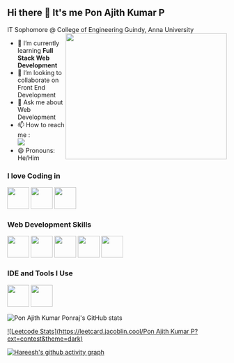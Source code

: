 ## Hi there 👋 It's me Pon Ajith Kumar P

IT Sophomore @ College of Engineering Guindy, Anna University
<img align="right" width="370" height="290" src="https://i.pinimg.com/originals/47/f0/34/47f0342cec72b800463bf003eac1257e.gif">
- 🌱 I’m currently learning <b>Full Stack Web Development</b>
- 👯 I’m looking to collaborate on Front End Development
- 💬 Ask me about Web Development
- 📫 How to reach me :
<br /> [<img src="https://img.shields.io/badge/LinkedIn-0077B5?style=for-the-badge&logo=linkedin&logoColor=white" />](https://www.linkedin.com/in/ponajithkumar2005/)
- 😄 Pronouns: He/Him

### I love Coding in
<img height="50" width="50" src="https://img.icons8.com/color/48/000000/c-programming.png" /> <img height="50" width="50" src="https://img.icons8.com/color/48/000000/c-plus-plus-logo.png" /> <img height="50" width="50" src="https://img.icons8.com/color/48/000000/python.png" /> 

### Web Development Skills
<img height="50" width="50" src="https://img.icons8.com/color/48/000000/html-5.png" />  <img height="50" width="50" src="https://img.icons8.com/color/48/000000/css3.png" /> <img height="50" width="50" src="https://img.icons8.com/color/48/000000/javascript.png"/> <img height="50" width="50" src="https://img.icons8.com/color/48/000000/react-native.png"/> <img height="50" width="50" src="https://img.icons8.com/color/48/000000/nodejs.png"/> 

### IDE and Tools I Use
<img height="50" width="50" src="https://img.icons8.com/color/48/000000/visual-studio-code-2019.png"/> <img height="50" width="50" src="https://img.icons8.com/color/50/000000/git.png"/> 


![Pon Ajith Kumar Ponraj's GitHub stats](https://github-readme-stats.vercel.app/api?username=pon-ajith-kumar-ponraj&theme=dark&show_icons=true&&hide=issues,contribs)

[![Leetcode Stats](https://leetcard.jacoblin.cool/Pon Ajith Kumar P?ext=contest&theme=dark)](https://leetcode.com/u/ponajithkumar2005/)

[![Hareesh's github activity graph](https://github-readme-activity-graph.vercel.app/graph?username=pon-ajith-kumar-ponraj&bg_color=000000&color=ffffff&line=51f565&point=ffffff&area=true&hide_border=true)](https://github.com/ashutosh00710/github-readme-activity-graph)
